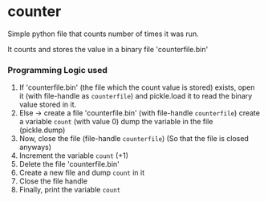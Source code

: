 # counter
Simple python file that counts number of times it was run.

It counts and stores the value in a binary file 'counterfile.bin'

### Programming Logic used
1. If 'counterfile.bin' (the file which the count value is stored) exists,
   open it (with file-handle as `counterfile`) and pickle.load it to read 
   the binary value stored in it.
2. Else -> create a file 'counterfile.bin' (with file-handle `counterfile`)
           create a variable `count` (with value 0)
           dump the variable in the file (pickle.dump)
3. Now, close the file (file-handle `counterfile`)
        (So that the file is closed anyways)
4. Increment the variable `count` (+1)
5. Delete the file 'counterfile.bin'
6. Create a new file and dump `count` in it
7. Close the file handle
8. Finally, print the variable `count`